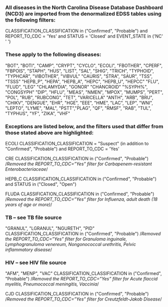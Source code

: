 ### All diseases in the North Carolina Disease Database Dashboard (NCD3) are imported from the denormalized EDSS tables using the following filters:

CLASSIFICATION_CLASSIFICATION in ("Confirmed", "Probable")
and REPORT_TO_CDC = 'Yes'
and STATUS = 'Closed'
and EVENT_STATE in ('NC' ' ')

### These apply to the following diseases:
"BOT", "BOTI", "CAMP", "CRYPT", "CYCLO", "ECOLI", "FBOTHER", "CPERF", "FBPOIS", "STAPH", "HUS", "LIST", "SAL", "SHIG", "TRICH", "TYPHOID", "TYPHCAR", "VIBOTHER", "VIBVUL"
"CAURIS", "STRA", "SAUR", "TSS", "TSSS"
"HEPB_P", "HEPA", "HEPB_A", "HEPC", "HEPB_U", "HEPCC"
"FLU", "FLUD", "LEG"
"CHLAMYDIA", "GONOR"
"CHANCROID"
"%SYPH%", "CONGSYPH"
"DIP", "HFLU", "MEAS", "NMEN", "MPOX", "MUMPS", "PERT", "POL", "RUB", "RUBCONG", "TET", "VARICELLA"
"ANTH", "ARB", "BRU", "CHIKV", "DENGUE", "EHR", "HGE", "EEE", "HME", "LAC", "LEP", "WNI", "LEPTO", "LYME", "MAL", "PSTT","PLAG", "QF", "RMSF", "RAB", "TUL", "TYPHUS", "YF", "ZIKA", "VHF"


### Exceptions are listed below, and the filters used that differ from those stated above are highlighted:

ECOLI
CLASSIFICATION_CLASSIFICATION = "Suspect" (in addition to "Confirmed", "Probable")
	and REPORT_TO_CDC = 'Yes'

CRE
CLASSIFICATION_CLASSIFICATION in ("Confirmed", "Probable")
/*Removed the REPORT_TO_CDC=”Yes” filter for Carbapenem-resistant Enterobacteriaceae*/

HEPB_C
CLASSIFICATION_CLASSIFICATION in ("Confirmed", "Probable")
	and STATUS in ("Closed", "Open")

FLUDA
CLASSIFICATION_CLASSIFICATION in ("Confirmed", "Probable")
/*Removed the REPORT_TO_CDC=”Yes” filter for Influenza, adult death (18 years of age or more)*/

### TB – see TB file source

"GRANUL", "LGRANUL", "NGURETH", "PID"
CLASSIFICATION_CLASSIFICATION in ("Confirmed", "Probable")
/*Removed the REPORT_TO_CDC=”Yes” filter for Granuloma inguinale, Lymphogranuloma venereum, Nongonococcal urethritis, Pelvic inflammatory disease*/


### HIV – see HIV file source


"AFM", "MENP", "VAC"
CLASSIFICATION_CLASSIFICATION in ("Confirmed", "Probable")
/*Removed the REPORT_TO_CDC=”Yes” filter for Acute flaccid myelitis, Pneumococcal meningitis, Vaccinia*/


CJD
CLASSIFICATION_CLASSIFICATION in ("Confirmed", "Probable")
/*Removed the REPORT_TO_CDC=”Yes” filter for Creutzfeldt-Jakob Disease*/


